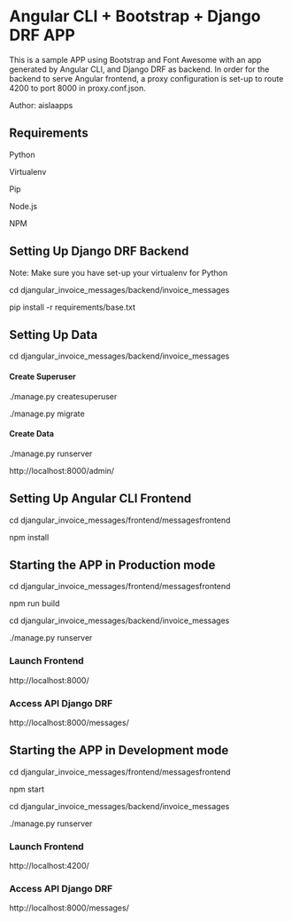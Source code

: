 # Angular CLI + Bootstrap + Django DRF APP
This is a sample APP using Bootstrap and Font Awesome with an app generated by Angular CLI, and Django DRF as backend.
In order for the backend to serve Angular frontend, 
a proxy configuration is set-up to route 4200 to port 8000 in proxy.conf.json.

Author: aislaapps

## Requirements
Python

Virtualenv

Pip

Node.js

NPM

## Setting Up Django DRF Backend
Note: Make sure you have set-up your virtualenv for Python

cd djangular_invoice_messages/backend/invoice_messages

pip install -r requirements/base.txt

## Setting Up Data
cd djangular_invoice_messages/backend/invoice_messages

#### Create Superuser
./manage.py createsuperuser

./manage.py migrate

#### Create Data
./manage.py runserver

http://localhost:8000/admin/

## Setting Up Angular CLI Frontend
cd djangular_invoice_messages/frontend/messagesfrontend

npm install


## Starting the APP in Production mode
cd djangular_invoice_messages/frontend/messagesfrontend

npm run build

cd djangular_invoice_messages/backend/invoice_messages

./manage.py runserver

### Launch Frontend
http://localhost:8000/

### Access API Django DRF
http://localhost:8000/messages/

## Starting the APP in Development mode
cd djangular_invoice_messages/frontend/messagesfrontend

npm start

cd djangular_invoice_messages/backend/invoice_messages

./manage.py runserver

### Launch Frontend
http://localhost:4200/

### Access API Django DRF
http://localhost:8000/messages/
